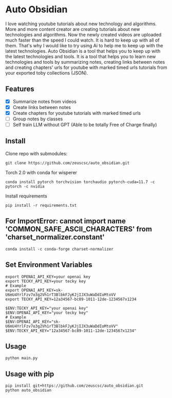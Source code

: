 # Auto Obsidian
I love watching youtube tutorials about new technology and algorithms. More and more content creator are creating tutorials about new technologies and algorithms. Now the newly created videos are uploaded much faster than the speed I could watch. It is hard to keep up with all of them. That's why I would like to try using Ai to help me to keep up with the latest technologies.
Auto Obsidian is a tool that helps you to keep up with the latest technologies and tools. It is a tool that helps you to learn new technologies and tools by summarizing notes, creating links between notes and creating chapters' urls for youtube with marked timed urls tutorials from your exported toby collections (JSON).
## Features
- [x] Summarize notes from videos
- [x] Create links between notes
- [x] Create chapters for youtube tutorials with marked timed urls
- [ ] Group notes by classes
- [ ] Self train LLM without GPT (Able to be totally Free of Charge finally)
## Install
Clone repo with submodules:
~~~shell
git clone https://github.com/zeuscsc/auto_obsidian.git
~~~
Torch 2.0 with conda for wisperer
~~~shell
conda install pytorch torchvision torchaudio pytorch-cuda=11.7 -c pytorch -c nvidia
~~~
Install requirements
~~~shell
pip install -r requirements.txt
~~~
## For ImportError: cannot import name 'COMMON_SAFE_ASCII_CHARACTERS' from 'charset_normalizer.constant'
~~~shell
conda install -c conda-forge charset-normalizer
~~~
## Set Environment Variables
~~~shell Unix
export OPENAI_API_KEY=your openai key
export TECKY_API_KEY=your tecky key
# Example
export OPENAI_API_KEY=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
export TECKY_API_KEY=12a34567-bc89-1011-12de-1234567x1234
~~~

~~~shell Windows
$ENV:TECKY_API_KEY="your openai key"
$ENV:OPENAI_API_KEY="your tecky key"
# Example
$ENV:OPENAI_API_KEY="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"
$ENV:TECKY_API_KEY="12a34567-bc89-1011-12de-1234567x1234"
~~~
## Usage
~~~shell
python main.py
~~~
## Usage with pip
~~~shell
pip install git+https://github.com/zeuscsc/auto_obsidian.git
python auto_obsidian
~~~

